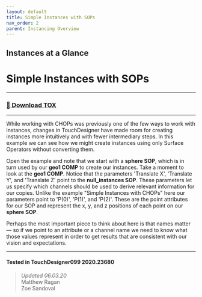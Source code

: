 ```yaml
---
layout: default
title: Simple Instances with SOPs
nav_order: 2
parent: Instancing Overview
---
```


## Instances at a Glance
# Simple Instances with SOPs

----

### [:floppy_disk: Download TOX](https://github.com/mir-lab/touchdesigner-instancing-examples-code/raw/main/tox/001-overview/container_simple_instances_with_sops.tox)

----


While working with CHOPs was previously one of the few ways to work with instances, changes in TouchDesigner have made room for creating instances more intuitively and with fewer intermediary steps. In this example we can see how we might create instances using only Surface Operators without converting them.

Open the example and note that we start with a **sphere SOP**, which is in turn used by our **geo1 COMP** to create our instances. Take a moment to look at the **geo1 COMP**. Notice that the parameters 'Translate X', 'Translate Y', and 'Translate Z' point to the **null_instances SOP**. These parameters let us specify which channels should be used to derive relevant information for our copies. Unlike the example "Simple Instances with CHOPs" here our parameters point to 'P(0)', 'P(1)', and 'P(2)'. These are the point attributes for our SOP and represent the x, y, and z positions of each point on our **sphere SOP**. 

Perhaps the most important piece to think about here is that names matter — so if we point to an attribute or a channel name we need to know what those values represent in order to get results that are consistent with our vision and expectations.

---

#### Tested in TouchDesigner099 2020.23680 
>*Updated 06.03.20*  
Matthew Ragan  
Zoe Sandoval  